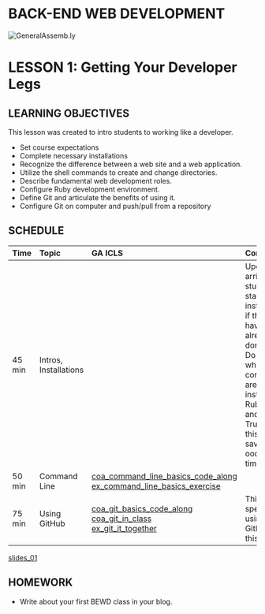 BACK-END WEB DEVELOPMENT
============================

![GeneralAssemb.ly](https://github.com/generalassembly/ga-ruby-on-rails-for-devs/raw/master/images/ga.png "GeneralAssemb.ly")


LESSON 1: Getting Your Developer Legs
========

LEARNING OBJECTIVES
--------

This lesson was created to intro students to working like a developer.

-	Set course expectations
-	Complete necessary installations
-	Recognize the difference between a web site and a web application.
-	Utilize the shell commands to create and change directories.
-	Describe fundamental web development roles. 
-	Configure Ruby development environment.
-	Define Git and articulate the benefits of using it.
-	Configure Git on computer and push/pull from a repository



SCHEDULE
--------

| Time        | Topic| GA ICLS| Comments |
| ------------- |:-------------|:-------------------|:-------------------|
| 45 min | Intros, Installations | | Upon arrival have students start installations if they haven't already done so. Do intros while computers are installing Ruby, Rails and Git. Trust me this will save you oodles of time.
| 50 min | Command Line| [coa_command_line_basics_code_along](code_alongs/coa_command_line_basics_code_along.md)<br> [ex_command_line_basics_exercise](exercises/ex_command_line_basics_exercise.md)||
| 75 min | Using GitHub | [coa_git_basics_code_along](code_alongs/coa_git_basics_code_along.md)<br>[coa_git_in_class](code_alongs/coa_git_in_class.md) <br> [ex_git_it_together](exercises/ex_git_it_together.md)|This is specific to using GitHub in this course.|


[slides_01](slides/slides_01.md)

HOMEWORK
--------
-	Write about your first BEWD class in your blog. 




